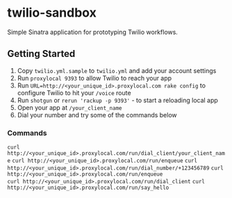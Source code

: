 twilio-sandbox
==============

Simple Sinatra application for prototyping Twilio workflows.

## Getting Started

1. Copy `twilio.yml.sample` to `twilio.yml` and add your account settings
2. Run `proxylocal 9393` to allow Twilio to reach your app
3. Run `URL=http://<your_unique_id>.proxylocal.com rake config` to configure Twilio to hit your `/voice` route
4. Run `shotgun` or `rerun 'rackup -p 9393'` - to start a reloading local app
5. Open your app at `/your_client_name`
5. Dial your number and try some of the commands below

### Commands

`curl http://<your_unique_id>.proxylocal.com/run/dial_client/your_client_name`
`curl http://<your_unique_id>.proxylocal.com/run/enqueue`
`curl http://<your_unique_id>.proxylocal.com/run/dial_number/+123456789`
`curl http://<your_unique_id>.proxylocal.com/run/enqueue`  
`curl http://<your_unique_id>.proxylocal.com/run/dial_client`
`curl http://<your_unique_id>.proxylocal.com/run/say_hello`

